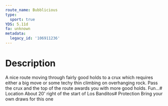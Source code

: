 ```yaml
---
route_name: Bubblicious
type:
  sport: true
YDS: 5.11d
fa: unknown
metadata:
  legacy_id: '106911236'
---
```

# Description
A nice route moving through fairly good holds to a crux which requires either a big move or some techy thin climbing on overhanging rock. Pass the crux and the top of the route awards you with more good holds. Fun...# Location
About 20' right of the start of Los Banditos# Protection
Bring your own draws for this one